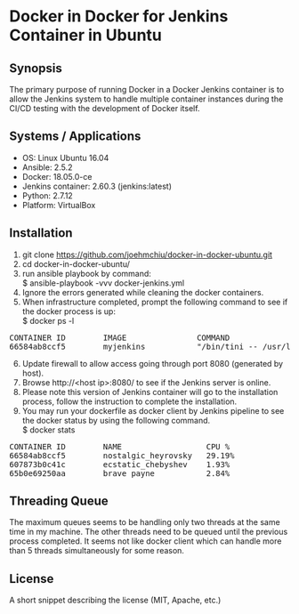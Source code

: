 # Docker in Docker for Jenkins Container in Ubuntu

## Synopsis
The primary purpose of running Docker in a Docker Jenkins container is to allow the Jenkins system to handle multiple container instances during the CI/CD testing with the development of Docker itself.

## Systems / Applications
* OS: Linux Ubuntu 16.04
* Ansible: 2.5.2
* Docker: 18.05.0-ce
* Jenkins container: 2.60.3 (jenkins:latest)
* Python: 2.7.12
* Platform: VirtualBox

## Installation
1. git clone https://github.com/joehmchiu/docker-in-docker-ubuntu.git
2. cd docker-in-docker-ubuntu/
3. run ansible playbook by command:<br>
    $ ansible-playbook -vvv docker-jenkins.yml
4. Ignore the errors generated while cleaning the docker containers.
5. When infrastructure completed, prompt the following command to see if the docker process is up:<br>
    $ docker ps -l
<pre>
CONTAINER ID        IMAGE               COMMAND                  CREATED             STATUS              PORTS               NAMES
66584ab8ccf5        myjenkins           "/bin/tini -- /usr/l…"   16 hours ago        Up 16 hours                             nostalgic_heyrovsky
</pre>
6. Update firewall to allow access going through port 8080 (generated by host).
7. Browse http://&lt;host ip&gt;:8080/ to see if the Jenkins server is online.
8. Please note this version of Jenkins container will go to the installation process, follow the instruction to complete the installation. 
9. You may run your dockerfile as docker client by Jenkins pipeline to see the docker status by using the following command. <br>
    $ docker stats
<pre>
CONTAINER ID        NAME                  CPU %               MEM USAGE / LIMIT     MEM %               NET I/O             BLOCK I/O           PIDS
66584ab8ccf5        nostalgic_heyrovsky   29.19%              379.7MiB / 6.773GiB   5.47%               0B / 0B             4.22MB / 12.6MB     122
607873b0c41c        ecstatic_chebyshev    1.93%               760KiB / 6.773GiB     0.01%               2.17kB / 0B         0B / 0B             9
65b0e69250aa        brave_payne           2.84%               1.586MiB / 6.773GiB   0.02%               1.86kB / 0B         0B / 0B             8
</pre>

## Threading Queue
The maximum queues seems to be handling only two threads at the same time in my machine. The other threads need to be queued until the previous process completed. It seems not like docker client which can handle more than 5 threads simultaneously for some reason.

## License
A short snippet describing the license (MIT, Apache, etc.)

